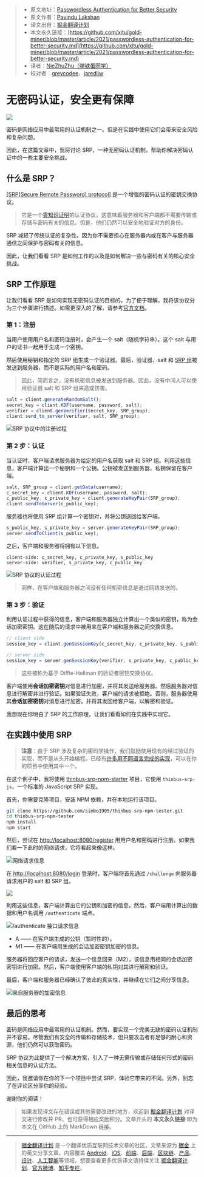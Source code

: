 > - 原文地址：[Passwordless Authentication for Better Security](https://blog.bitsrc.io/passwordless-authentication-for-better-security-ba986df663b7)
> - 原文作者：[Pavindu Lakshan](https://medium.com/@pavindulakshan)
> - 译文出自：[掘金翻译计划](https://github.com/xitu/gold-miner)
> - 本文永久链接：[https://github.com/xitu/gold-miner/blob/master/article/2021/passwordless-authentication-for-better-security.md](https://github.com/xitu/gold-miner/blob/master/article/2021/passwordless-authentication-for-better-security.md)
> - 译者：[NieZhuZhu（弹铁蛋同学）](https://github.com/NieZhuZhu)
> - 校对者：[greycodee](https://github.com/greycodee)、[jaredliw](https:github.com/jaredliw)

# 无密码认证，安全更有保障

![](https://cdn-images-1.medium.com/max/5760/1*fFag6UPoX_EoUotZnZj9uQ.jpeg)

密码是网络应用中最常用的认证机制之一。但是在实践中使用它们会带来安全风险和复杂问题。

因此，在这篇文章中，我将讨论 SRP，一种无密码认证机制，帮助你解决密码认证中的一些主要安全挑战。

## 什么是 SRP？

[[SRP(Secure Remote Password) protocol]](http://srp.stanford.edu/index.html) 是一个增强的密码认证的密钥交换协议。

> 它是一个[零知识证明](https://baike.baidu.com/item/%E9%9B%B6%E7%9F%A5%E8%AF%86%E8%AF%81%E6%98%8E/8804311)的认证协议，这意味着服务器和客户端都不需要传输或存储与密码有关的信息。但是，他们仍然可以安全地验证对方的身份。

SRP 减轻了传统认证的复杂性，因为你不需要担心在服务器内或在客户与服务器通信之间保护与密码有关的信息。

因此，让我们看看 SRP 是如何工作的以及是如何解决一些与密码有关的核心安全挑战。

## SRP 工作原理

让我们看看 SRP 是如何实现无密码认证的目标的。为了便于理解，我将该协议分为三个步骤进行描述。如需更深入的了解，请参考[官方文档](http://srp.stanford.edu/design.html)。

### 第 1：注册

当用户使用用户名和密码注册时，会产生一个 salt（随机字符串）。这个 salt 与用户的证书一起用于生成一个密钥。

然后使用秘钥和指定的 SRP 组生成一个验证器。最后，验证器、salt 和 [SRP 组](https://datatracker.ietf.org/doc/html/rfc5054#page-16)被发送到服务器，而不是实际的用户名和密码。

> 因此，简而言之，没有机密信息被发送到服务器。因此，没有中间人可以使用验证器 salt 和 SRP 组来造成伤害。

```js
salt = client.generateRandomSalt();
secret_key = client.KDF(username, password, salt);
verifier = client.genVerifier(secret_key, SRP_group);
client.send_to_server(verifier, salt, SRP_group);
```

![SRP 协议中的注册过程](https://cdn-images-1.medium.com/max/2048/1*3c_w9py-f7jhDEVniLKHLQ.png)

### 第 2 步：认证

当认证时，客户端请求服务器为给定的用户名获取 salt 和 SRP 组。利用这些信息，客户端计算出一个秘钥和一个公钥。公钥被发送到服务器，私钥保留在客户端。

```js
salt, SRP_group = client.getData(username);
c_secret_key = client.KDF(username, password, salt);
c_public_key, c_private_key = client.generateKeyPair(SRP_group);
client.sendToServer(c_public_key);
```

服务器也将使用 SRP 组计算一个密钥对，并将公钥送回给客户端。

```js
s_public_key, s_private_key = server.generateKeyPair(SRP_group);
server.sendToClient(s_public_key);
```

之后，客户端和服务器将拥有以下信息。

```
client-side: c_secret_key, c_private_key, s_public_key
server-side: verifier, s_private_key, c_public_key
```

![SRP 协议的认证过程](https://cdn-images-1.medium.com/max/2048/1*wp92woniVZBYPsNFI6yMdw.png)

> 同样，在客户端和服务器之间没有任何机密信息是通过网络发送的。

### 第 3 步：验证

利用认证过程中获得的信息，客户端和服务器独立计算出一个类似的密钥，称为会话加密密钥。这在随后的请求中被用来在客户端和服务器之间交换信息。

```js
// client side
session_key = client.genSessionKey(c_secret_key, c_private_key, s_public_key);

// server side
session_key = server.genSessionKey(verifier, s_private_key, c_public_key);
```

> 这些被称为基于 Diffie-Hellman 的验证者密钥交换协议。

客户端使用**会话加密密钥**对信息进行加密，并将其发送给服务器。然后服务器对信息进行解密并进行验证。如果验证失败，客户端的请求被拒绝。否则，服务器使用其**会话加密密钥**对消息进行加密，并将其发回给客户端，以解密和验证。

我想现在你明白了 SRP 的工作原理，让我们看看如何在实践中实现它。

## 在实践中使用 SRP

> **注意**：由于 SRP 涉及复杂的密码学操作，我们鼓励使用现有的经过验证的实现，而不是从头开始编程。已经有[许多用不同语言完成的实现](https://en.wikipedia.org/wiki/Secure_Remote_Password_protocol#Implementations)，可以在你的项目中使用其中一个。

在这个例子中，我将使用 [thinbus-srp-npm-starter](https://github.com/simbo1905/thinbus-srp-npm-tester) 项目，它使用 `thinbus-srp-js`，一个标准的 JavaScript SRP 实现。

首先，你需要克隆项目，安装 NPM 依赖，并在本地运行该项目。

```bash
git clone https://github.com/simbo1905/thinbus-srp-npm-tester.git
cd thinbus-srp-npm-tester
npm install
npm start
```

然后，尝试在 [http://localhost:8080/register](http://localhost:8080/register) 用用户名和密码进行注册。如果我们看一下此时的网络请求，它将看起来像这样。

![网络请求信息](https://cdn-images-1.medium.com/max/2034/1*XEWIcLgoW7cI2sVEzTflIg.png)

在 [http://localhost:8080/login](http://localhost:8080/login) 登录时，客户端将首先通过 `/challenge` 向服务器请求用户的 salt 和 SRP 组。

![](https://cdn-images-1.medium.com/max/2000/1*ajRkQhiayDNFMp1pN74vaA.png)

利用这些信息，客户端计算出它的公钥和加密的信息。然后，客户端用计算出的数据和用户名调用 `/authenticate` 端点。

![`/authenticate` 接口请求信息](https://cdn-images-1.medium.com/max/2190/1*tHtw0uoqUS2q4BeZwPxItw.png)

- A —— 在客户端生成的公钥（暂时性的）。
- M1 —— 在客户端用生成的会话加密密钥加密的信息。

服务器将回应客户的请求，发送一个信息回来（M2），该信息用相同的会话加密密钥进行加密。然后，客户端使用客户端的私钥对其进行解密和验证。

最后，客户端和服务器已经确认了彼此的真实性，并继续在它们之间分享信息。

![来自服务器的加密信息](https://cdn-images-1.medium.com/max/2000/1*QBhZ1ov9TtiGEA-Z9bu5bQ.png)

## 最后的思考

密码是网络应用中最常用的认证机制。然而，要实现一个完美无缺的密码认证机制并不容易。尽管我们有安全的传输和存储技术，但只要攻击者有足够的耐心和资源，他们仍然可以获取密码。

SRP 协议为此提供了一个解决方案，引入了一种无需传输或存储任何形式的密码相关信息的认证方法。

因此，我邀请你在你的下一个项目中尝试 SRP，体验它带来的不同。另外，别忘了在评论区分享你的经验。

谢谢你的阅读！

> 如果发现译文存在错误或其他需要改进的地方，欢迎到 [掘金翻译计划](https://github.com/xitu/gold-miner) 对译文进行修改并 PR，也可获得相应奖励积分。文章开头的 **本文永久链接** 即为本文在 GitHub 上的 MarkDown 链接。

---

> [掘金翻译计划](https://github.com/xitu/gold-miner) 是一个翻译优质互联网技术文章的社区，文章来源为 [掘金](https://juejin.im) 上的英文分享文章。内容覆盖 [Android](https://github.com/xitu/gold-miner#android)、[iOS](https://github.com/xitu/gold-miner#ios)、[前端](https://github.com/xitu/gold-miner#前端)、[后端](https://github.com/xitu/gold-miner#后端)、[区块链](https://github.com/xitu/gold-miner#区块链)、[产品](https://github.com/xitu/gold-miner#产品)、[设计](https://github.com/xitu/gold-miner#设计)、[人工智能](https://github.com/xitu/gold-miner#人工智能)等领域，想要查看更多优质译文请持续关注 [掘金翻译计划](https://github.com/xitu/gold-miner)、[官方微博](http://weibo.com/juejinfanyi)、[知乎专栏](https://zhuanlan.zhihu.com/juejinfanyi)。
